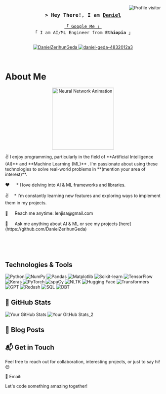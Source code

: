 <!--
<h2 align="center">
  Welcome to Daniel World!
  <img src="https://media.giphy.com/media/hvRJCLFzcasrR4ia7z/giphy.gif" width="28">
</h2>
-->

<!--
<p align="center">
  <a href="https://github.com/DanielZerihunGeda"><img src="https://readme-typing-svg.herokuapp.com/?lines=Self%20Taught%20Programmer;Front%20End%20Developer;1.5%2B%20years%20of%20coding%20experience;Always%20learning%20new%20things&center=true&width=380&height=45"></a>
</p>

 -->

<a href="https://komarev.com/ghpvc/?username=DanielZerihunGeda">
  <img align="right" src="https://komarev.com/ghpvc/?username=DanielZerihunGeda&label=Visitors&color=0e75b6&style=flat" alt="Profile visitor" />
</a>




<!-- Intro  -->
<h3 align="center">
        <samp>&gt; Hey There!, I am
                <b><a target="_blank" href="https://DanielZerihunGeda.com">Daniel</a></b>
        </samp>
</h3>


<p align="center"> 
  <samp>
    <a href="https://www.google.com/search?q=DanielZerihunGeda">「 Google Me 」</a>
    <br>
    「 I am AI/ML Engineer from <b>Ethiopia</b> 」
    <br>
    <br>
  </samp>
</p>

<p align="center">
 <a href="https://medium.com/@lenjisa48" target="blank">
  <img src="https://img.shields.io/badge/Blog-DC143C?style=for-the-badge&logo=medium&logoColor=white" alt="DanielZerihunGeda" />
 </a>
 <a href="https://www.linkedin.com/in/daniel-geda-4832012a3" target="_blank">
  <img src="https://img.shields.io/badge/LinkedIn-0077B5?style=for-the-badge&logo=linkedin&logoColor=white" alt="daniel-geda-4832012a3"/>
 </a>
 <!-- <a href="https://dev.to/DanielZerihunGeda" target="_blank">
  <img src="https://img.shields.io/badge/dev.to-0A0A0A?style=for-the-badge&logo=dev.to&logoColor=white" alt="alsiam" />
 </a> -->
</p>
<br />

# About Me

<p align="center">
  <img src="https://tenor.com/view/strax-crypto-king-stratis-moon-gif-21455266.gif" alt="Neural Network Animation" width="200" height="200" />  
</p>

<p>
  ✌️ I enjoy programming, particularly in the field of **Artificial Intelligence (AI)** and **Machine Learning (ML)** . I'm passionate about using these technologies to solve real-world problems in **(mention your area of interest)**.  <br/><br/>
    ❤️ &emsp; * I love delving into AI & ML frameworks and libraries. <br/><br/>
    ✌️ &emsp;* I'm constantly learning new features and exploring ways to implement them in my projects.  <br/><br/>
    📧 &emsp;  Reach me anytime: lenjisa@gmail.com<br/><br/>
    💬 &emsp; Ask me anything about AI & ML or see my projects [here](https://github.com/DanielZerihunGeda)
</p>

<br/>
<br/>
<br/>

## Technologies & Tools

![Python](https://img.shields.io/badge/-Python-black?style=flat-square&logo=python&logoColor=white&labelColor=3776AB)
![NumPy](https://img.shields.io/badge/-NumPy-black?style=flat-square&logo=numpy&logoColor=white&labelColor=013243)
![Pandas](https://img.shields.io/badge/-Pandas-black?style=flat-square&logo=pandas&logoColor=white&labelColor=150458)
![Matplotlib](https://img.shields.io/badge/-Matplotlib-black?style=flat-square&logo=matplotlib&logoColor=white&labelColor=3776AB)
![Scikit-learn](https://img.shields.io/badge/-Scikit--learn-black?style=flat-square&logo=scikit-learn&logoColor=white&labelColor=F7931E)
![TensorFlow](https://img.shields.io/badge/-TensorFlow-black?style=flat-square&logo=tensorflow&logoColor=white&labelColor=FF6F00)
![Keras](https://img.shields.io/badge/-Keras-black?style=flat-square&logo=keras&logoColor=white&labelColor=D00000)
![PyTorch](https://img.shields.io/badge/-PyTorch-black?style=flat-square&logo=pytorch&logoColor=white&labelColor=EE4C2C)
![spaCy](https://img.shields.io/badge/-spaCy-black?style=flat-square&logo=spacy&logoColor=white&labelColor=09A3D5)
![NLTK](https://img.shields.io/badge/-NLTK-black?style=flat-square&logo=nltk&logoColor=white&labelColor=4EA94B)
![Hugging Face](https://img.shields.io/badge/-Hugging%20Face-black?style=flat-square&logo=huggingface&logoColor=white&labelColor=FF6F00)
![Transformers](https://img.shields.io/badge/-Transformers-black?style=flat-square&logo=transformers&logoColor=white&labelColor=FFD000)
![GPT](https://img.shields.io/badge/-GPT-black?style=flat-square&logo=openai&logoColor=white&labelColor=3776AB)
![Redash](https://img.shields.io/badge/-Redash-black?style=flat-square&logo=redash&logoColor=white&labelColor=FF3B3F)
![SQL](https://img.shields.io/badge/-SQL-black?style=flat-square&logo=sql&logoColor=white&labelColor=336791)
![DBT](https://img.shields.io/badge/-DBT-black?style=flat-square&logo=dbt&logoColor=white&labelColor=336791)


## 🌟 GitHub Stats

![Your GitHub Stats](https://github-readme-stats.vercel.app/api?username=DanielZerihunGeda&show_icons=true&hide_border=true)
![Your GitHub Stats_2](https://img.shields.io/github/search/:DanielZerihunGeda/:DanielZerihunGeda/Contract-Advisor-RAG-Towards-Building-A-High-Precision-Legal-Expert-LLM-APP/:query)



## 📝 Blog Posts


## 📬 Get in Touch

Feel free to reach out for collaboration, interesting projects, or just to say hi! 😊

📧 Email:

Let's code something amazing together!
